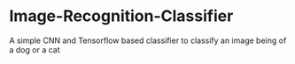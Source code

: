 # Image-Recognition-Classifier
A simple CNN and Tensorflow based classifier to classify an image being of a dog or a cat
